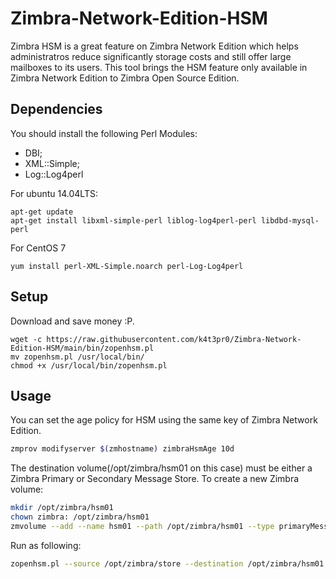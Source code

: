 # Zimbra-Network-Edition-HSM

Zimbra HSM is a great feature on Zimbra Network Edition which helps administratros reduce significantly storage costs and still offer large mailboxes to its users.
This tool brings the HSM feature only available in Zimbra Network Edition to Zimbra Open Source Edition.

## Dependencies
You should install the following Perl Modules:
- DBI;
- XML::Simple;
- Log::Log4perl

For ubuntu 14.04LTS:
```
apt-get update
apt-get install libxml-simple-perl liblog-log4perl-perl libdbd-mysql-perl
```

For CentOS 7
```
yum install perl-XML-Simple.noarch perl-Log-Log4perl
```

## Setup
Download and save money :P.
```
wget -c https://raw.githubusercontent.com/k4t3pr0/Zimbra-Network-Edition-HSM/main/bin/zopenhsm.pl
mv zopenhsm.pl /usr/local/bin/
chmod +x /usr/local/bin/zopenhsm.pl
```
## Usage
You can set the age policy for HSM using the same key of Zimbra Network Edition.
```sh
zmprov modifyserver $(zmhostname) zimbraHsmAge 10d
```

The destination volume(/opt/zimbra/hsm01 on this case) must be either a Zimbra Primary or Secondary Message Store. To create a new Zimbra volume:

```sh
mkdir /opt/zimbra/hsm01
chown zimbra: /opt/zimbra/hsm01
zmvolume --add --name hsm01 --path /opt/zimbra/hsm01 --type primaryMessage --compress true
```

Run as following:
```sh
zopenhsm.pl --source /opt/zimbra/store --destination /opt/zimbra/hsm01
```
